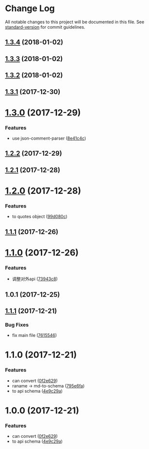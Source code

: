 # Change Log

All notable changes to this project will be documented in this file. See [standard-version](https://github.com/conventional-changelog/standard-version) for commit guidelines.

<a name="1.3.4"></a>
## [1.3.4](https://github.com/forsigner/md-to-schema/compare/v1.3.3...v1.3.4) (2018-01-02)



<a name="1.3.3"></a>
## [1.3.3](https://github.com/forsigner/md-to-schema/compare/v1.3.2...v1.3.3) (2018-01-02)



<a name="1.3.2"></a>
## [1.3.2](https://github.com/forsigner/md-to-schema/compare/v1.3.1...v1.3.2) (2018-01-02)



<a name="1.3.1"></a>
## [1.3.1](https://github.com/forsigner/md-to-schema/compare/v1.3.0...v1.3.1) (2017-12-30)



<a name="1.3.0"></a>
# [1.3.0](https://github.com/forsigner/md-to-schema/compare/v1.2.2...v1.3.0) (2017-12-29)


### Features

* use json-comment-parser ([8e41c4c](https://github.com/forsigner/md-to-schema/commit/8e41c4c))



<a name="1.2.2"></a>
## [1.2.2](https://github.com/forsigner/md-to-schema/compare/v1.2.1...v1.2.2) (2017-12-29)



<a name="1.2.1"></a>
## [1.2.1](https://github.com/forsigner/md-to-schema/compare/v1.2.0...v1.2.1) (2017-12-28)



<a name="1.2.0"></a>
# [1.2.0](https://github.com/forsigner/md-to-schema/compare/v1.1.1...v1.2.0) (2017-12-28)


### Features

* to quotes object ([99d080c](https://github.com/forsigner/md-to-schema/commit/99d080c))



<a name="1.1.1"></a>
## [1.1.1](https://github.com/forsigner/md-to-schema/compare/v1.1.0...v1.1.1) (2017-12-26)



<a name="1.1.0"></a>
# [1.1.0](https://github.com/forsigner/md-to-schema/compare/v1.0.1...v1.1.0) (2017-12-26)


### Features

* 调整对外api ([73943c8](https://github.com/forsigner/md-to-schema/commit/73943c8))



<a name="1.0.1"></a>
## 1.0.1 (2017-12-25)



<a name="1.1.1"></a>
## [1.1.1](https://github.com/forsigner/md-to-schema/compare/v1.1.0...v1.1.1) (2017-12-21)


### Bug Fixes

* fix main file ([7615546](https://github.com/forsigner/md-to-schema/commit/7615546))



<a name="1.1.0"></a>
# 1.1.0 (2017-12-21)


### Features

* can convert ([0f2e629](https://github.com/forsigner/md-to-schema/commit/0f2e629))
* raname -> md-to-schema ([795e6fa](https://github.com/forsigner/md-to-schema/commit/795e6fa))
* to api schema ([4e9c29a](https://github.com/forsigner/md-to-schema/commit/4e9c29a))



<a name="1.0.0"></a>
# 1.0.0 (2017-12-21)


### Features

* can convert ([0f2e629](https://github.com/forsigner/md-to-schema/commit/0f2e629))
* to api schema ([4e9c29a](https://github.com/forsigner/md-to-schema/commit/4e9c29a))
